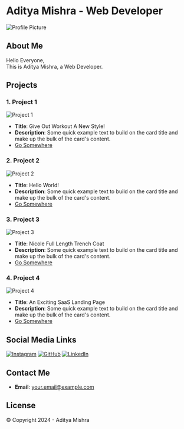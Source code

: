 # Aditya Mishra - Web Developer

![Profile Picture](path/to/your/profile/picture.jpg)

## About Me
Hello Everyone,  
This is Aditya Mishra, a Web Developer.

## Projects

### 1. Project 1
![Project 1](path/to/your/project1/screenshot.jpg)
- **Title**: Give Out Workout A New Style!
- **Description**: Some quick example text to build on the card title and make up the bulk of the card's content.
- [Go Somewhere](#)

### 2. Project 2
![Project 2](path/to/your/project2/screenshot.jpg)
- **Title**: Hello World!
- **Description**: Some quick example text to build on the card title and make up the bulk of the card's content.
- [Go Somewhere](#)

### 3. Project 3
![Project 3](path/to/your/project3/screenshot.jpg)
- **Title**: Nicole Full Length Trench Coat
- **Description**: Some quick example text to build on the card title and make up the bulk of the card's content.
- [Go Somewhere](#)

### 4. Project 4
![Project 4](path/to/your/project4/screenshot.jpg)
- **Title**: An Exciting SaaS Landing Page
- **Description**: Some quick example text to build on the card title and make up the bulk of the card's content.
- [Go Somewhere](#)

## Social Media Links
[![Instagram](https://img.shields.io/badge/Instagram-E4405F?style=for-the-badge&logo=instagram&logoColor=white)](https://instagram.com/yourprofile)
[![GitHub](https://img.shields.io/badge/GitHub-181717?style=for-the-badge&logo=github&logoColor=white)](https://github.com/yourprofile)
[![LinkedIn](https://img.shields.io/badge/LinkedIn-0A66C2?style=for-the-badge&logo=linkedin&logoColor=white)](https://linkedin.com/in/yourprofile)

## Contact Me
- **Email**: your.email@example.com

## License
© Copyright 2024 - Aditya Mishra
